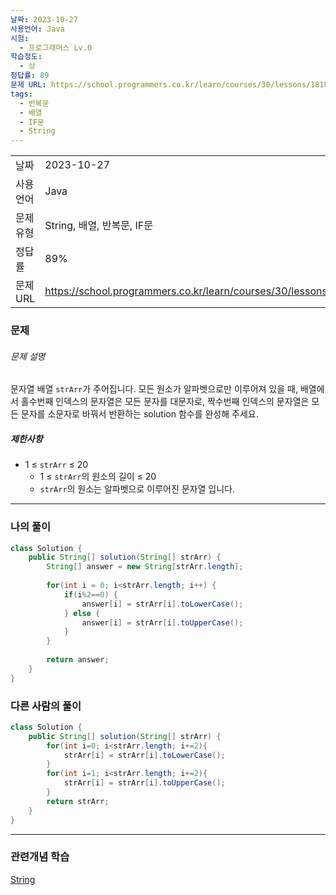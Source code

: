 ```yaml
---
날짜: 2023-10-27
사용언어: Java
시험:
  - 프로그래머스 Lv.0
학습정도:
  - 상
정답률: 89
문제 URL: https://school.programmers.co.kr/learn/courses/30/lessons/181875
tags:
  - 반복문
  - 배열
  - IF문
  - String
---
```

|           |                                                                  |
| --------- | ---------------------------------------------------------------- |
| 날짜      | 2023-10-27                                                       |
| 사용 언어 | Java                                                             |
| 문제 유형 | String, 배열, 반복문, IF문                                       |
| 정답률    | 89%                                                              |
| 문제 URL  | https://school.programmers.co.kr/learn/courses/30/lessons/181875 |

### 문제

###### 문제 설명

문자열 배열 `strArr`가 주어집니다. 모든 원소가 알파벳으로만 이루어져 있을 때, 배열에서 홀수번째 인덱스의 문자열은 모든 문자를 대문자로, 짝수번째 인덱스의 문자열은 모든 문자를 소문자로 바꿔서 반환하는 solution 함수를 완성해 주세요.

##### 제한사항

- 1 ≤ `strArr` ≤ 20
    - 1 ≤ `strArr`의 원소의 길이 ≤ 20
    - `strArr`의 원소는 알파벳으로 이루어진 문자열 입니다.

---

### 나의 풀이

```java
class Solution {
    public String[] solution(String[] strArr) {
        String[] answer = new String[strArr.length];
        
        for(int i = 0; i<strArr.length; i++) {
            if(i%2==0) {
                answer[i] = strArr[i].toLowerCase();
            } else {
                answer[i] = strArr[i].toUpperCase();
            }
        }
        
        return answer;
    }
}
```

### 다른 사람의 풀이

```java
class Solution {
    public String[] solution(String[] strArr) {
        for(int i=0; i<strArr.length; i+=2){
            strArr[i] = strArr[i].toLowerCase();
        }
        for(int i=1; i<strArr.length; i+=2){
            strArr[i] = strArr[i].toUpperCase();
        }
        return strArr;
    }
}
```

---
### 관련개념 학습

[String](String.md)